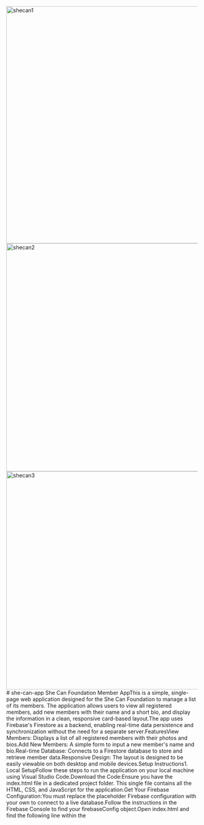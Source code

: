 <img width="1362" height="624" alt="shecan1" src="https://github.com/user-attachments/assets/864b2134-65f4-478e-8562-ab6ca1c39fd7" />
<img width="1340" height="600" alt="shecan2" src="https://github.com/user-attachments/assets/2ced5f22-ca06-43ae-a641-d8110eb6289c" />
<img width="1334" height="574" alt="shecan3" src="https://github.com/user-attachments/assets/a93b58ff-c40c-4115-8baa-b5492ad52dd0" />
# she-can-app
She Can Foundation Member AppThis is a simple, single-page web application designed for the She Can Foundation to manage a list of its members. The application allows users to view all registered members, add new members with their name and a short bio, and display the information in a clean, responsive card-based layout.The app uses Firebase's Firestore as a backend, enabling real-time data persistence and synchronization without the need for a separate server.FeaturesView Members: Displays a list of all registered members with their photos and bios.Add New Members: A simple form to input a new member's name and bio.Real-time Database: Connects to a Firestore database to store and retrieve member data.Responsive Design: The layout is designed to be easily viewable on both desktop and mobile devices.Setup Instructions1. Local SetupFollow these steps to run the application on your local machine using Visual Studio Code.Download the Code:Ensure you have the index.html file in a dedicated project folder. This single file contains all the HTML, CSS, and JavaScript for the application.Get Your Firebase Configuration:You must replace the placeholder Firebase configuration with your own to connect to a live database.Follow the instructions in the Firebase Console to find your firebaseConfig object.Open index.html and find the following line within the <script type="module"> block:const firebaseConfig = typeof __firebase_config !== 'undefined' ? JSON.parse(__firebase_config) : {};
Replace this entire line with your firebaseConfig object, which will look like this (with your unique values):const firebaseConfig = {
  apiKey: "YOUR_API_KEY",
  authDomain: "YOUR_AUTH_DOMAIN",
  projectId: "YOUR_PROJECT_ID",
  storageBucket: "YOUR_STORAGE_BUCKET",
  messagingSenderId: "YOUR_MESSAGING_SENDER_ID",
  appId: "YOUR_APP_ID"
};
Run with Live Server (Recommended):Install the "Live Server" extension by Ritwick Dey from the VS Code Extensions Marketplace.Right-click on your index.html file in the VS Code file explorer and select "Open with Live Server".The app will open in your default browser at a local URL, and any changes you save will automatically refresh the page.2. Deployment InstructionsYou have a couple of excellent, free options for deploying this application to a live URL.Firebase Hosting (Recommended):This method is ideal as it is purpose-built for projects using Firebase services. It provides a global CDN, automatic SSL certificates, and a seamless deployment process.For detailed deployment steps using Firebase Hosting, please refer to the instructions provided previously.GitHub Pages:An alternative for hosting static websites directly from a GitHub repository.The project must be in a public repository for this to work.For a complete, step-by-step guide on how to set up your repository and enable GitHub Pages, please refer to the instructions provided previously.Technologies UsedHTML, CSS, JavaScript: The core front-end technologies for the application.Tailwind CSS: A utility-first CSS framework for rapid styling and responsive design.Firebase Firestore: A cloud-based NoSQL database used for real-time data storage.
